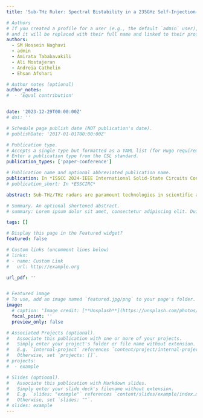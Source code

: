 ```yaml
---
title: 'Sub-THz Ruler: Spectral Bistability in a 235GHz Self-Injection-Locked Oscillator for Agile and Unambiguous Ranging'

# Authors
# If you created a profile for a user (e.g., the default `admin` user), write the username (folder name) here
# and it will be replaced with their full name and linked to their profile.
authors:
  - SM Hossein Naghavi
  - admin
  - Amirata Tababavakili
  - Ali Mostajeran
  - Andreia Cathelin
  - Ehsan Afshari

# Author notes (optional)
author_notes:
#  - 'Equal contribution'


date: '2023-12-29T00:00:00Z'
# doi: ''

# Schedule page publish date (NOT publication's date).
# publishDate: '2017-01-01T00:00:00Z'

# Publication type.
# Accepts a single type but formatted as a YAML list (for Hugo requirements).
# Enter a publication type from the CSL standard.
publication_types: ['paper-conference']

# Publication name and optional abbreviated publication name.
publication: In *ISSCC 2024-IEEE International Solid-State Circuits Conference (ISSCC)*
# publication_short: In *ESSCIRC*

abstract: Sub-THz/THz radars are paramount technologies in scientific and industrial metrology, offering high-precision and fast-acquisition target ranging. Among sub-THz/THz radars, the FMCW and pulse radars are well-studied approaches, where they use interferometry and time-of-flight techniques, respectively, to measure the target range. Also, both utilize the Doppler effect to calculate the target velocity by estimating the frequency shift of the TX signal (fd=(2Vr)⁄lambda, where fd is the Doppler frequency, Vr is the radial velocity, and lambda is the wavelength). However, the fundamental challenge of these radars is the ambiguities that arise in the simultaneous measurement of the range and velocity, represented in the ambiguity diagram, which significantly constrains the accuracy of range and velocity measurements. For applications that require a wide range of target velocities, sub-THz/THz radars need a bank of Doppler filters to cover the expected range of Doppler frequencies, enormously increasing the complexity of the radar hardware. Furthermore, the processing time required to resolve the ambiguities slows down the radar operation, limiting the radar capability in determining the range and velocity of agile targets. To overcome these challenges, we propose the idea of a sub-THz ruler sensor that uses self-injection locking (SIL) nonlinearity in a sub-THz oscillator to discretize the free space with lambda⁄2 steps. The sub-THz ruler sensor can promptly and unambiguously determine the target’s relative range and velocity by counting the number and measuring the time intervals of a series of sharp polarized pulses at the sensor’s output. The proposed sensor is also equipped with an FMCW radar to find the initial range (R0) of the target needed for absolute ranging (R=R0+nlambda⁄2). Using these approaches, this paper demonstrates a 235GHz ruler sensor with lambda⁄2=638μm range accuracy and the capability to measure velocities up to 638m/s and 840m/s for receding and approaching targets, respectively. Also, the backup FMCW radar for initial ranging has 16GHz bandwidth from 230-to-246GHz. Across state-of-the-art, this is the first demonstration of the SIL technique in the sub-THz band for agile and unambiguous ranging and velocimetry.

# Summary. An optional shortened abstract.
# summary: Lorem ipsum dolor sit amet, consectetur adipiscing elit. Duis posuere tellus ac convallis placerat. Proin tincidunt magna sed ex sollicitudin condimentum.

tags: []

# Display this page in the Featured widget?
featured: false

# Custom links (uncomment lines below)
# links:
# - name: Custom Link
#   url: http://example.org

url_pdf: ''


# Featured image
# To use, add an image named `featured.jpg/png` to your page's folder.
image:
  # caption: 'Image credit: [**Unsplash**](https://unsplash.com/photos/pLCdAaMFLTE)'
  focal_point: ''
  preview_only: false

# Associated Projects (optional).
#   Associate this publication with one or more of your projects.
#   Simply enter your project's folder or file name without extension.
#   E.g. `internal-project` references `content/project/internal-project/index.md`.
#   Otherwise, set `projects: []`.
# projects:
#  - example

# Slides (optional).
#   Associate this publication with Markdown slides.
#   Simply enter your slide deck's filename without extension.
#   E.g. `slides: "example"` references `content/slides/example/index.md`.
#   Otherwise, set `slides: ""`.
# slides: example
---
```

